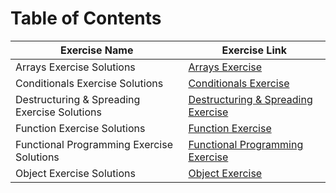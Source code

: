 # Table of Contents
|Exercise Name | Exercise Link
|-----| ----- |
|Arrays Exercise Solutions | [Arrays Exercise](https://github.com/MelihKrts/30-Days-Of-React-Solution/tree/main/Day_01_Solution_(Javascript_Refresher)/Arrays_Exercise_Solution)
|Conditionals Exercise Solutions | [Conditionals Exercise](https://github.com/MelihKrts/30-Days-Of-React-Solution/tree/main/Day_01_Solution_(Javascript_Refresher)/Conditionals_Exercise_Solution)
|Destructuring & Spreading Exercise Solutions| [Destructuring & Spreading Exercise](https://github.com/MelihKrts/30-Days-Of-React-Solution/tree/main/Day_01_Solution_(Javascript_Refresher)/Destructuring_Spreading_Exercise_Solution)
|Function Exercise Solutions | [Function Exercise](https://github.com/MelihKrts/30-Days-Of-React-Solution/tree/main/Day_01_Solution_(Javascript_Refresher)/Function_Exercise_Solution)
| Functional Programming Exercise Solutions | [Functional Programming Exercise](https://github.com/MelihKrts/30-Days-Of-React-Solution/tree/main/Day_01_Solution_(Javascript_Refresher)/Functional_Programming_Exercise_Solution)
|Object Exercise Solutions| [Object Exercise](https://github.com/MelihKrts/30-Days-Of-React-Solution/tree/main/Day_01_Solution_(Javascript_Refresher)/Object_Exercise_Solution)